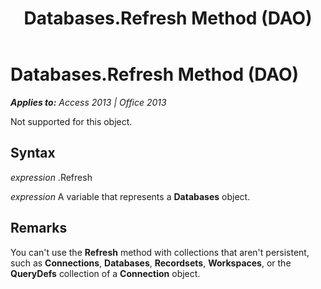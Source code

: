 ﻿---
title: Databases.Refresh Method (DAO)
TOCTitle: Refresh Method
ms:assetid: 4e928103-34ab-4651-6969-d427c2ddc376
ms:mtpsurl: https://msdn.microsoft.com/en-us/library/Ff193648(v=office.15)
ms:contentKeyID: 48544755
ms.date: 09/18/2015
mtps_version: v=office.15
---

# Databases.Refresh Method (DAO)


_**Applies to:** Access 2013 | Office 2013_

Not supported for this object.

## Syntax

*expression* .Refresh

*expression* A variable that represents a **Databases** object.

## Remarks

You can't use the **Refresh** method with collections that aren't persistent, such as **Connections**, **Databases**, **Recordsets**, **Workspaces**, or the **QueryDefs** collection of a **Connection** object.

